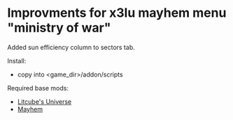 # Improvments for x3lu mayhem menu "ministry of war"

Added sun efficiency column to sectors tab.

Install:
* copy into <game_dir>/addon/scripts

Required base mods:
* [Litcube's Universe](http://litcube.xtimelines.net/wiki/index.php/Main_Page)
* [Mayhem](https://www.moddb.com/mods/mayhem)